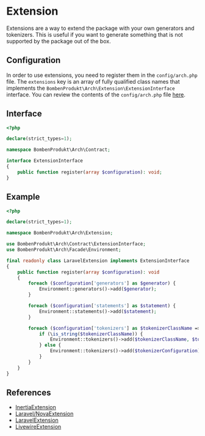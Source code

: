 # Extension

Extensions are a way to extend the package with your own generators and tokenizers. This is useful if you want to generate something that is not supported by the package out of the box.

## Configuration

In order to use extensions, you need to register them in the `config/arch.php` file. The `extensions` key is an array of fully qualified class names that implements the `BombenProdukt\Arch\Extension\ExtensionInterface` interface. You can review the contents of the `config/arch.php` file [here](https://github.com/faustbrian/laravel-arch/blob/main/config/arch.php#L136-L149).

## Interface

```php
<?php

declare(strict_types=1);

namespace BombenProdukt\Arch\Contract;

interface ExtensionInterface
{
    public function register(array $configuration): void;
}
```

## Example

```php
<?php

declare(strict_types=1);

namespace BombenProdukt\Arch\Extension;

use BombenProdukt\Arch\Contract\ExtensionInterface;
use BombenProdukt\Arch\Facade\Environment;

final readonly class LaravelExtension implements ExtensionInterface
{
    public function register(array $configuration): void
    {
        foreach ($configuration['generators'] as $generator) {
            Environment::generators()->add($generator);
        }

        foreach ($configuration['statements'] as $statement) {
            Environment::statements()->add($statement);
        }

        foreach ($configuration['tokenizers'] as $tokenizerClassName => $tokenizerConfiguration) {
            if (\is_string($tokenizerClassName)) {
                Environment::tokenizers()->add($tokenizerClassName, $tokenizerConfiguration);
            } else {
                Environment::tokenizers()->add($tokenizerConfiguration);
            }
        }
    }
}
```

## References

- [InertiaExtension](https://github.com/faustbrian/laravel-arch/tree/main/src/Extension/InertiaExtension.php)
- [Laravel/NovaExtension](https://github.com/faustbrian/laravel-arch/tree/main/src/Extension/Laravel/NovaExtension.php)
- [LaravelExtension](https://github.com/faustbrian/laravel-arch/tree/main/src/Extension/LaravelExtension.php)
- [LivewireExtension](https://github.com/faustbrian/laravel-arch/tree/main/src/Extension/LivewireExtension.php)
